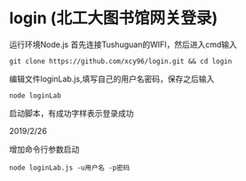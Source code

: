 # login (北工大图书馆网关登录)
运行环境Node.js
首先连接Tushuguan的WIFI，然后进入cmd输入
```
git clone https://github.com/xcy96/login.git && cd login
```
编辑文件loginLab.js,填写自己的用户名密码，保存之后输入
```
node loginLab
```
启动脚本，有成功字样表示登录成功

2019/2/26

增加命令行参数启动
```
node loginLab.js -u用户名 -p密码
```